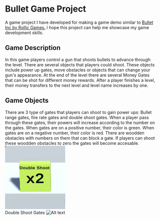 # Bullet Game Project
A game project I have developed for making a game demo similar to [Bullet Inc by Rollic Games.](https://apps.apple.com/tr/app/bullet-inc/id6457264741) I hope this project can help me showcase my game development skills.
## Game Description
In this game players control a gun that shoots bullets to advance through the level. There are several objects that players could shoot. These objects include power up gates, move obstacles or objects that can change your gun's appearance. At the end of the level there are several Money Gates that can be shot for different money rewards. After a player finishes a level, their money transfers to the next level and level name increases by one.
## Game Objects
There are 3 type of gates that players can shoot to gain power ups: Bullet range gates, fire rate gates and double shoot gates. When a player pass through these gates, their powers will increase according to the number on the gates. When gates are on a positive number, their color is green. When gates are on a negative number, their color is red. There are woodden obstacles with numbers on them that can block a gate. If players can shoot these woodden obstacles to zero the gates will become accesable.\
![Alt text](https://github.com/exclamationless/BulletGameProject/blob/main/ProjectImages/DoubleShootGate.png)\
Double Shoot Gates
![Alt text]()
